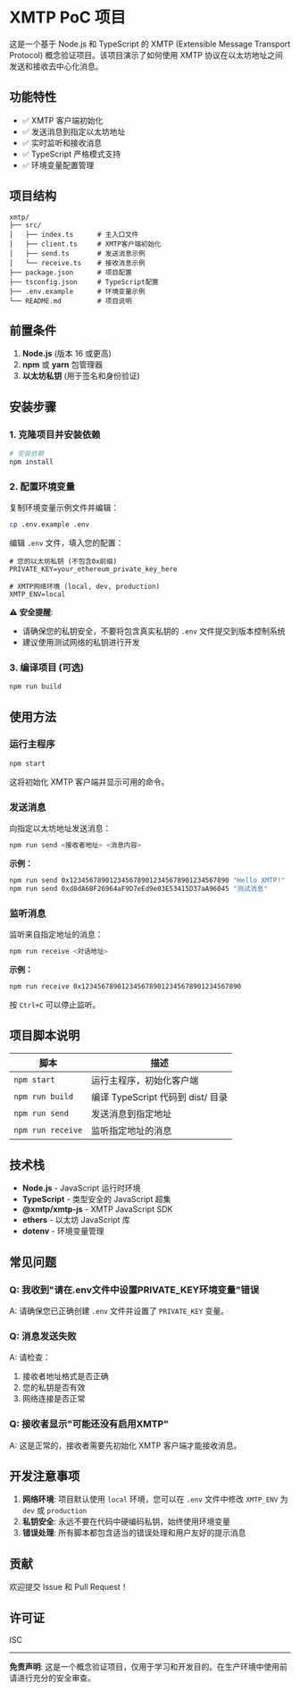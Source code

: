 # XMTP PoC 项目

这是一个基于 Node.js 和 TypeScript 的 XMTP (Extensible Message Transport Protocol) 概念验证项目。该项目演示了如何使用 XMTP 协议在以太坊地址之间发送和接收去中心化消息。

## 功能特性

- ✅ XMTP 客户端初始化
- ✅ 发送消息到指定以太坊地址
- ✅ 实时监听和接收消息
- ✅ TypeScript 严格模式支持
- ✅ 环境变量配置管理

## 项目结构

```
xmtp/
├── src/
│   ├── index.ts      # 主入口文件
│   ├── client.ts     # XMTP客户端初始化
│   ├── send.ts       # 发送消息示例
│   └── receive.ts    # 接收消息示例
├── package.json      # 项目配置
├── tsconfig.json     # TypeScript配置
├── .env.example      # 环境变量示例
└── README.md         # 项目说明
```

## 前置条件

1. **Node.js** (版本 16 或更高)
2. **npm** 或 **yarn** 包管理器
3. **以太坊私钥** (用于签名和身份验证)

## 安装步骤

### 1. 克隆项目并安装依赖

```bash
# 安装依赖
npm install
```

### 2. 配置环境变量

复制环境变量示例文件并编辑：

```bash
cp .env.example .env
```

编辑 `.env` 文件，填入您的配置：

```env
# 您的以太坊私钥 (不包含0x前缀)
PRIVATE_KEY=your_ethereum_private_key_here

# XMTP网络环境 (local, dev, production)
XMTP_ENV=local
```

⚠️ **安全提醒**: 
- 请确保您的私钥安全，不要将包含真实私钥的 `.env` 文件提交到版本控制系统
- 建议使用测试网络的私钥进行开发

### 3. 编译项目 (可选)

```bash
npm run build
```

## 使用方法

### 运行主程序

```bash
npm start
```

这将初始化 XMTP 客户端并显示可用的命令。

### 发送消息

向指定以太坊地址发送消息：

```bash
npm run send <接收者地址> <消息内容>
```

**示例：**
```bash
npm run send 0x1234567890123456789012345678901234567890 "Hello XMTP!"
npm run send 0xd8dA6BF26964aF9D7eEd9e03E53415D37aA96045 "测试消息"
```

### 监听消息

监听来自指定地址的消息：

```bash
npm run receive <对话地址>
```

**示例：**
```bash
npm run receive 0x1234567890123456789012345678901234567890
```

按 `Ctrl+C` 可以停止监听。

## 项目脚本说明

| 脚本 | 描述 |
|------|------|
| `npm start` | 运行主程序，初始化客户端 |
| `npm run build` | 编译 TypeScript 代码到 dist/ 目录 |
| `npm run send` | 发送消息到指定地址 |
| `npm run receive` | 监听指定地址的消息 |

## 技术栈

- **Node.js** - JavaScript 运行时环境
- **TypeScript** - 类型安全的 JavaScript 超集
- **@xmtp/xmtp-js** - XMTP JavaScript SDK
- **ethers** - 以太坊 JavaScript 库
- **dotenv** - 环境变量管理

## 常见问题

### Q: 我收到"请在.env文件中设置PRIVATE_KEY环境变量"错误
A: 请确保您已正确创建 `.env` 文件并设置了 `PRIVATE_KEY` 变量。

### Q: 消息发送失败
A: 请检查：
1. 接收者地址格式是否正确
2. 您的私钥是否有效
3. 网络连接是否正常

### Q: 接收者显示"可能还没有启用XMTP"
A: 这是正常的，接收者需要先初始化 XMTP 客户端才能接收消息。

## 开发注意事项

1. **网络环境**: 项目默认使用 `local` 环境，您可以在 `.env` 文件中修改 `XMTP_ENV` 为 `dev` 或 `production`
2. **私钥安全**: 永远不要在代码中硬编码私钥，始终使用环境变量
3. **错误处理**: 所有脚本都包含适当的错误处理和用户友好的提示消息

## 贡献

欢迎提交 Issue 和 Pull Request！

## 许可证

ISC

---

**免责声明**: 这是一个概念验证项目，仅用于学习和开发目的。在生产环境中使用前请进行充分的安全审查。 